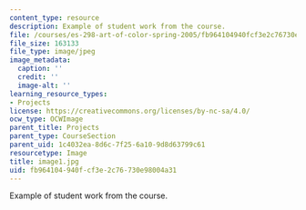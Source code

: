 ```yaml
---
content_type: resource
description: Example of student work from the course.
file: /courses/es-298-art-of-color-spring-2005/fb964104940fcf3e2c76730e98004a31_image1.jpg
file_size: 163133
file_type: image/jpeg
image_metadata:
  caption: ''
  credit: ''
  image-alt: ''
learning_resource_types:
- Projects
license: https://creativecommons.org/licenses/by-nc-sa/4.0/
ocw_type: OCWImage
parent_title: Projects
parent_type: CourseSection
parent_uid: 1c4032ea-8d6c-7f25-6a10-9d8d63799c61
resourcetype: Image
title: image1.jpg
uid: fb964104-940f-cf3e-2c76-730e98004a31
---
```

Example of student work from the course.